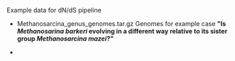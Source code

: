 Example data for dN/dS pipeline

- Methanosarcina_genus_genomes.tar.gz 
Genomes for example case **"Is _Methanosarina barkeri_ evolving in a different way relative to its sister group _Methanosarcina mazei_?"**

-

